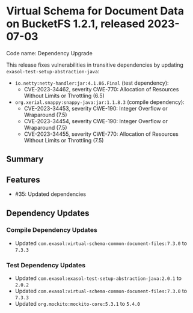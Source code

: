 # Virtual Schema for Document Data on BucketFS 1.2.1, released 2023-07-03

Code name: Dependency Upgrade

This release fixes vulnerabilities in transitive dependencies by updating `exasol-test-setup-abstraction-java`:

* `io.netty:netty-handler:jar:4.1.86.Final` (test dependency):
    * CVE-2023-34462, severity CWE-770: Allocation of Resources Without Limits or Throttling (6.5)
* `org.xerial.snappy:snappy-java:jar:1.1.8.3` (compile dependency):
    * CVE-2023-34453, severity CWE-190: Integer Overflow or Wraparound (7.5)
    * CVE-2023-34454, severity CWE-190: Integer Overflow or Wraparound (7.5)
    * CVE-2023-34455, severity CWE-770: Allocation of Resources Without Limits or Throttling (7.5)

## Summary

## Features

* #35: Updated dependencies
## Dependency Updates

### Compile Dependency Updates

* Updated `com.exasol:virtual-schema-common-document-files:7.3.0` to `7.3.3`

### Test Dependency Updates

* Updated `com.exasol:exasol-test-setup-abstraction-java:2.0.1` to `2.0.2`
* Updated `com.exasol:virtual-schema-common-document-files:7.3.0` to `7.3.3`
* Updated `org.mockito:mockito-core:5.3.1` to `5.4.0`

